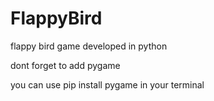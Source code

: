 # FlappyBird
flappy bird game developed in python

dont forget to add pygame 

you can use pip install pygame in your terminal 
